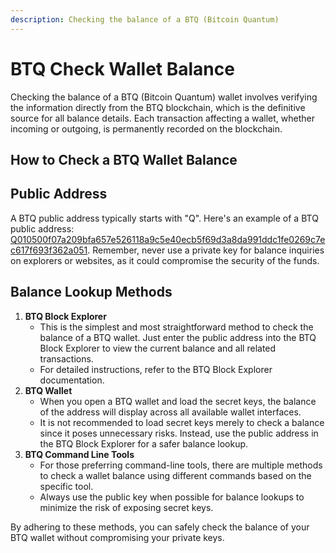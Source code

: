 ```yaml
---
description: Checking the balance of a BTQ (Bitcoin Quantum)
---
```


# BTQ Check Wallet Balance

Checking the balance of a BTQ (Bitcoin Quantum) wallet involves verifying the information directly from the BTQ blockchain, which is the definitive source for all balance details. Each transaction affecting a wallet, whether incoming or outgoing, is permanently recorded on the blockchain.

## How to Check a BTQ Wallet Balance

## **Public Address**

A BTQ public address typically starts with "Q". Here's an example of a BTQ public address: [Q010500f07a209bfa657e526118a9c5e40ecb5f69d3a8da991ddc1fe0269c7ec617f693f362a051](https://explorer.bitcoinq.xyz/a/Q010500f07a209bfa657e526118a9c5e40ecb5f69d3a8da991ddc1fe0269c7ec617f693f362a051). Remember, never use a private key for balance inquiries on explorers or websites, as it could compromise the security of the funds.

## **Balance Lookup Methods**

1. **BTQ Block Explorer**
   * This is the simplest and most straightforward method to check the balance of a BTQ wallet. Just enter the public address into the BTQ Block Explorer to view the current balance and all related transactions.
   * For detailed instructions, refer to the BTQ Block Explorer documentation.
2. **BTQ Wallet**
   * When you open a BTQ wallet and load the secret keys, the balance of the address will display across all available wallet interfaces.
   * It is not recommended to load secret keys merely to check a balance since it poses unnecessary risks. Instead, use the public address in the BTQ Block Explorer for a safer balance lookup.
3. **BTQ Command Line Tools**
   * For those preferring command-line tools, there are multiple methods to check a wallet balance using different commands based on the specific tool.
   * Always use the public key when possible for balance lookups to minimize the risk of exposing secret keys.

By adhering to these methods, you can safely check the balance of your BTQ wallet without compromising your private keys.
